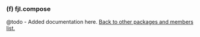 ### (f) fjl.compose
@todo - Added documentation here.
[Back to other packages and members list.](#other-packages-and-members)
